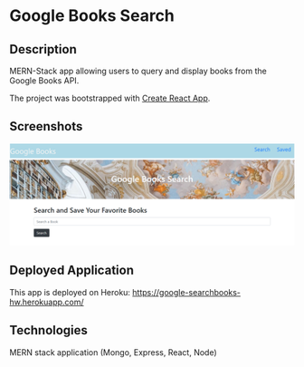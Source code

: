 # Google Books Search

## Description

MERN-Stack app allowing users to query and display books from the Google Books API.

The project was bootstrapped with [Create React App](https://create-react-app.dev/).

## Screenshots

![google-books](app-snapshot.PNG)

## Deployed Application

This app is deployed on Heroku: https://google-searchbooks-hw.herokuapp.com/ 

## Technologies 

MERN stack application (Mongo, Express, React, Node)